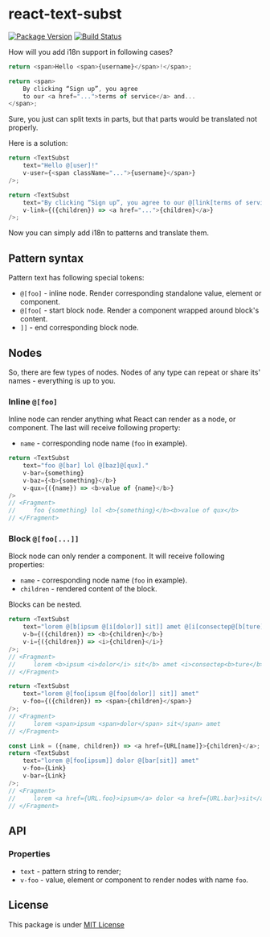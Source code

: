 react-text-subst
================

[![Package Version](https://img.shields.io/npm/v/react-text-subst.svg)](https://www.npmjs.com/package/react-text-subst)
[![Build Status](https://img.shields.io/travis/vovan-ve/react-text-subst.svg)](https://travis-ci.org/Vovan-VE/react-text-subst)

How will you add i18n support in following cases?

```js
return <span>Hello <span>{username}</span>!</span>;
```

```js
return <span>
    By clicking “Sign up”, you agree
    to our <a href="...">terms of service</a> and...
</span>;
```

Sure, you just can split texts in parts, but that parts would be translated not properly.

Here is a solution:

```js
return <TextSubst
    text="Hello @[user]!"
    v-user={<span className="...">{username}</span>}
/>;
```

```js
return <TextSubst
    text="By clicking “Sign up”, you agree to our @[link[terms of service]] and..."
    v-link={({children}) => <a href="...">{children}</a>}
/>;
```

Now you can simply add i18n to patterns and translate them.

Pattern syntax
--------------

Pattern text has following special tokens:

*   `@[foo]` - inline node. Render corresponding standalone value, element or component.
*   `@[foo[` - start block node. Render a component wrapped around block's content.
*   `]]` - end corresponding block node.

Nodes
-----

So, there are few types of nodes. Nodes of any type can repeat or share its' names - everything
is up to you.

### Inline `@[foo]`

Inline node can render anything what React can render as a node, or component.
The last will receive following property:

*   `name` - corresponding node name (`foo` in example).

```js
return <TextSubst
    text="foo @[bar] lol @[baz]@[qux]."
    v-bar={something}
    v-baz={<b>{something}</b>}
    v-qux={({name}) => <b>value of {name}</b>}
/>
// <Fragment>
//     foo {something} lol <b>{something}</b><b>value of qux</b>
// </Fragment>
```

### Block `@[foo[...]]`

Block node can only render a component. It will receive following properties:

*   `name` - corresponding node name (`foo` in example).
*   `children` - rendered content of the block.

Blocks can be nested.

```js
return <TextSubst
    text="lorem @[b[ipsum @[i[dolor]] sit]] amet @[i[consectep@[b[ture]]]]"
    v-b={({children}) => <b>{children}</b>}
    v-i={({children}) => <i>{children}</i>}
/>;
// <Fragment>
//     lorem <b>ipsum <i>dolor</i> sit</b> amet <i>consectep<b>ture</b></i>
// </Fragment>
```

```js
return <TextSubst
    text="lorem @[foo[ipsum @[foo[dolor]] sit]] amet"
    v-foo={({children}) => <span>{children}</span>}
/>;
// <Fragment>
//     lorem <span>ipsum <span>dolor</span> sit</span> amet
// </Fragment>
```

```js
const Link = ({name, children}) => <a href={URL[name]}>{children}</a>;
return <TextSubst
    text="lorem @[foo[ipsum]] dolor @[bar[sit]] amet"
    v-foo={Link}
    v-bar={Link}
/>;
// <Fragment>
//     lorem <a href={URL.foo}>ipsum</a> dolor <a href={URL.bar}>sit</a> amet
// </Fragment>
```

API
---

### Properties

*   `text` - pattern string to render;
*   `v-foo` - value, element or component to render nodes with name `foo`.

License
-------

This package is under [MIT License][mit]


[mit]: https://opensource.org/licenses/MIT
